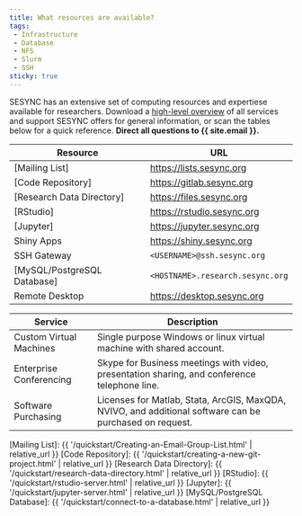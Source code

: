 ```yaml
---
title: What resources are available?
tags:
 - Infrastructure
 - Database
 - NFS
 - Slurm
 - SSH
sticky: true
---
```


SESYNC has an extensive set of computing resources and expertiese available for researchers. Download a [high-level overview] of all services and support SESYNC offers for general information, or scan the tables below for a quick reference. **Direct all questions to {{ site.email }}.**

| Resource                     | URL                                  |
|------------------------------|--------------------------------------|
| [Mailing List]               | <https://lists.sesync.org>           |
| [Code Repository]            | <https://gitlab.sesync.org>          |
| [Research Data Directory]    | <https://files.sesync.org>           |
| [RStudio]                    | <https://rstudio.sesync.org>         |
| [Jupyter]                    | <https://jupyter.sesync.org>         |
| Shiny Apps                   | <https://shiny.sesync.org>           |
| SSH Gateway                  | ```<USERNAME>@ssh.sesync.org```      |
| [MySQL/PostgreSQL Database]  | ```<HOSTNAME>.research.sesync.org``` |
| Remote Desktop               | <https://desktop.sesync.org>         |

| Service                 | Description |
|-------------------------|-------------|
| Custom Virtual Machines | Single purpose Windows or linux virtual machine with shared account. |
| Enterprise Conferencing | Skype for Business meetings with video, presentation sharing, and conference telephone line. |
| Software Purchasing     | Licenses for Matlab, Stata, ArcGIS, MaxQDA, NVIVO, and additional software can be purchased on request. |

[high-level overview]: http://sesync.us/itresearchresources
[Mailing List]: {{ '/quickstart/Creating-an-Email-Group-List.html' | relative_url }}
[Code Repository]: {{ '/quickstart/creating-a-new-git-project.html' | relative_url }} 
[Research Data Directory]: {{ '/quickstart/research-data-directory.html' | relative_url }}
[RStudio]: {{ '/quickstart/rstudio-server.html' | relative_url }}
[Jupyter]: {{ '/quickstart/jupyter-server.html' | relative_url }}
[MySQL/PostgreSQL Database]: {{ '/quickstart/connect-to-a-database.html' | relative_url }}
